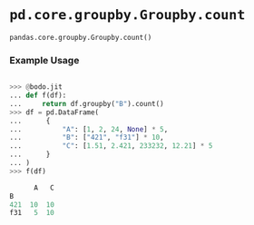 # `pd.core.groupby.Groupby.count`

`pandas.core.groupby.Groupby.count()`

### Example Usage

```py

>>> @bodo.jit
... def f(df):
...     return df.groupby("B").count()
>>> df = pd.DataFrame(
...      {
...          "A": [1, 2, 24, None] * 5,
...          "B": ["421", "f31"] * 10,
...          "C": [1.51, 2.421, 233232, 12.21] * 5
...      }
... )
>>> f(df)

      A   C
B
421  10  10
f31   5  10
```

